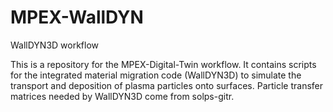 # MPEX-WallDYN
WallDYN3D workflow

This is a repository for the MPEX-Digital-Twin workflow. It contains scripts for the integrated material migration code (WallDYN3D) to simulate the transport and deposition of plasma particles onto surfaces. Particle transfer matrices needed by WallDYN3D come from solps-gitr.
